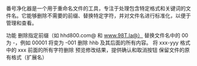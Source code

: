 #
番号净化器是一个用于重命名文件的工具，专注于处理包含特定格式和关键词的文件名。它能够删除不需要的前缀、替换特定字符，并对文件名进行标准化，以便于管理和查看。

功能
删除指定前缀（如 hhd800.com@ 和 www.98T.la@）
替换文件名中的 00 为 -，例如 00001 将变为 -001
删除 hhb 及其后面的所有内容。
将 xxx-yyy 格式中的 xxx 前面的所有字符删除
预览修改结果，提供确认和取消按钮
保留文件的原有格式（扩展名）
